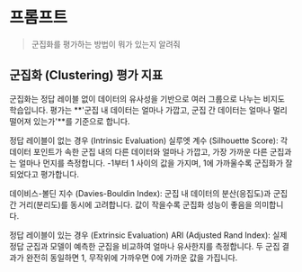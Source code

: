 # 프롬프트
> 군집화를 평가하는 방법이 뭐가 있는지 알려줘

## 군집화 (Clustering) 평가 지표
군집화는 정답 레이블 없이 데이터의 유사성을 기반으로 여러 그룹으로 나누는 비지도 학습입니다. 평가는 **'군집 내 데이터는 얼마나 가깝고, 군집 간 데이터는 얼마나 멀리 떨어져 있는가'**를 기준으로 합니다.

정답 레이블이 없는 경우 (Intrinsic Evaluation)
실루엣 계수 (Silhouette Score): 각 데이터 포인트가 속한 군집 내의 다른 데이터와 얼마나 가깝고, 가장 가까운 다른 군집과는 얼마나 먼지를 측정합니다. -1부터 1 사이의 값을 가지며, 1에 가까울수록 군집화가 잘 되었다고 평가합니다.

데이비스-볼딘 지수 (Davies-Bouldin Index): 군집 내 데이터의 분산(응집도)과 군집 간 거리(분리도)를 동시에 고려합니다. 값이 작을수록 군집화 성능이 좋음을 의미합니다.

정답 레이블이 있는 경우 (Extrinsic Evaluation)
ARI (Adjusted Rand Index): 실제 정답 군집과 모델이 예측한 군집을 비교하여 얼마나 유사한지를 측정합니다. 두 군집 결과가 완전히 동일하면 1, 무작위에 가까우면 0에 가까운 값을 가집니다.